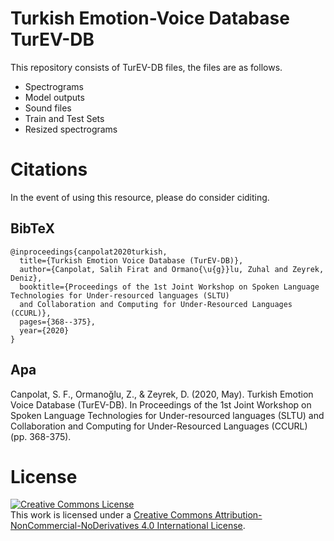 # Turkish Emotion-Voice Database TurEV-DB

This repository consists of TurEV-DB files, the files are as follows.
* Spectrograms
* Model outputs
* Sound files
* Train and Test Sets
* Resized spectrograms

# Citations
In the event of using this resource, please do consider ciditing.

## BibTeX
    @inproceedings{canpolat2020turkish,
      title={Turkish Emotion Voice Database (TurEV-DB)},
      author={Canpolat, Salih Firat and Ormano{\u{g}}lu, Zuhal and Zeyrek, Deniz},
      booktitle={Proceedings of the 1st Joint Workshop on Spoken Language Technologies for Under-resourced languages (SLTU)
      and Collaboration and Computing for Under-Resourced Languages (CCURL)},
      pages={368--375},
      year={2020}
    }

## Apa
Canpolat, S. F., Ormanoğlu, Z., & Zeyrek, D. (2020, May). Turkish Emotion Voice Database (TurEV-DB). In Proceedings of the 1st Joint Workshop on Spoken Language Technologies for Under-resourced languages (SLTU) and Collaboration and Computing for Under-Resourced Languages (CCURL) (pp. 368-375).

# License
<a rel="license" href="http://creativecommons.org/licenses/by-nc-nd/4.0/"><img alt="Creative Commons License" style="border-width:0" src="https://i.creativecommons.org/l/by-nc-nd/4.0/88x31.png" /></a><br />This work is licensed under a <a rel="license" href="http://creativecommons.org/licenses/by-nc-nd/4.0/">Creative Commons Attribution-NonCommercial-NoDerivatives 4.0 International License</a>.

